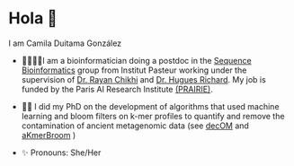 # Hola 👋

 I am Camila Duitama González
 - 🧬👩🏽‍💻I am a bioinformatician doing a postdoc in the [Sequence Bioinformatics](https://research.pasteur.fr/en/team/sequence-bioinformatics/)  group from Institut Pasteur working under the supervision of [Dr. Rayan Chikhi](http://rayan.chikhi.name/) and [Dr. Hugues Richard](http://www.lgm.upmc.fr/hrichard/). My job is funded by the Paris AI Research Institute [(PRAIRIE)](https://prairie-institute.fr/about-us/).
 
 - 🧹🦷 I did my PhD on the development of algorithms that used machine learning and bloom filters on k-mer profiles to quantify and remove the contamination of ancient metagenomic data (see [decOM](https://github.com/CamilaDuitama/decOM) and [aKmerBroom](https://github.com/CamilaDuitama/aKmerBroom) )
 
- ✨ Pronouns: She/Her
